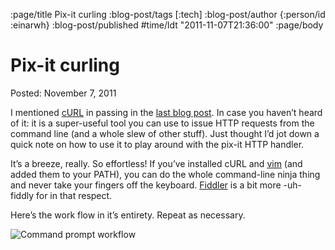 :page/title Pix-it curling
:blog-post/tags [:tech]
:blog-post/author {:person/id :einarwh}
:blog-post/published #time/ldt "2011-11-07T21:36:00"
:page/body

# Pix-it curling

Posted: November 7, 2011

I mentioned [cURL](http://curl.haxx.se/) in passing in the [last blog post](/blog-posts/bix-it-pix-it-in-the-browser/). In case you haven’t heard of it: it is a super-useful tool you can use to issue HTTP requests from the command line (and a whole slew of other stuff). Just thought I’d jot down a quick note on how to use it to play around with the pix-it HTTP handler.

It’s a breeze, really. So effortless! If you’ve installed cURL and [vim](http://www.vim.org/) (and added them to your PATH), you can do the whole command-line ninja thing and never take your fingers off the keyboard. [Fiddler](http://www.fiddler2.com/fiddler2/) is a bit more -uh- fiddly for in that respect.

Here’s the work flow in it’s entirety. Repeat as necessary.

![Command prompt workflow](/images/command-prompt-workflow.png)
